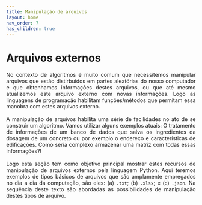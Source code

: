 ```yaml
---
title: Manipulação de arquivos
layout: home
nav_order: 7
has_children: true
---
```


<h1>Arquivos externos</h1>

<p align = "justify">
No contexto de algoritmos é muito comum que necessitemos manipular arquivos que estão distirbuidos em partes aleatórias do nosso computador e que obtenhamos informações destes arquivos, ou que até mesmo atualizemos este arquivo externo com novas informações. Logo as linguagens de programação habilitam funções/métodos que permitam essa manobra com estes arquivos externo.
<br><br>
A manipulação de arquivos habilita uma série de facilidades no ato de se construir um algoritmo. Vamos utilizar alguns exemplos atuais: O tratamento de informações de um banco de dados que salva os ingredientes da dosagem de um concreto ou por exemplo o endereço e características de edificações. Como seria complexo armazenar uma matriz com todas essas informações?!
<br><br>
Logo esta seção tem como objetivo principal mostrar estes recursos de manipulação de arquivos externos pela linguagem Python. Aqui teremos exemplos de tipos básicos de arquivos que são amplamente empregados no dia a dia da computação, são eles: (a) <code>.txt</code>; (b)  <code>.xlsx</code>; e (c) <code>.json</code>. Na sequência deste texto são abordadas as possibilidades de manipulação destes tipos de arquivo.
</p>

